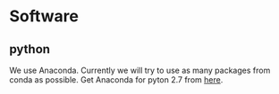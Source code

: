 # Software

## python

We use Anaconda. Currently we will try to use as many packages from conda as possible. Get Anaconda for pyton 2.7 from [here](https://www.continuum.io/downloads).